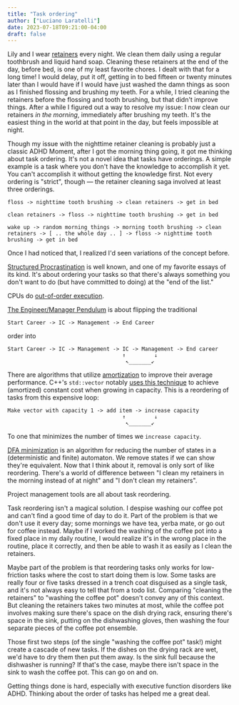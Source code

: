 ```yaml
---
title: "Task ordering"
author: ["Luciano Laratelli"]
date: 2023-07-18T09:21:00-04:00
draft: false
---
```


Lily and I wear [retainers](https://web.archive.org/web/20230717004606/https://www.shutterstock.com/image-photo/two-invisible-dental-teeth-aligners-on-1807717714) every night. We clean them daily using a regular toothbrush and liquid hand soap. Cleaning these retainers at the end of the day, before bed, is one of my least favorite chores. I dealt with that for a long time! I would delay, put it off, getting in to bed fifteen or twenty minutes later than I would have if I would have just washed the damn things as soon as I finished flossing and brushing my teeth. For a while, I tried cleaning the retainers before the flossing and tooth brushing, but that didn't improve things. After a while I figured out a way to resolve my issue: I now clean our retainers _in the morning_, immediately after brushing my teeth. It's the easiest thing in the world at that point in the day, but feels impossible at night.

Though my issue with the nighttime retainer cleaning is probably just a classic ADHD Moment, after I got the morning thing going, it got me thinking about task ordering. It's not a novel idea that tasks have orderings. A simple example is a task where you don't have the knowledge to accomplish it yet. You can't accomplish it without getting the knowledge first. Not every ordering is "strict", though — the retainer cleaning saga involved at least three orderings.

```text
floss -> nighttime tooth brushing -> clean retainers -> get in bed

clean retainers -> floss -> nighttime tooth brushing -> get in bed

wake up -> random morning things -> morning tooth brushing -> clean retainers -> [ .. the whole day .. ] -> floss -> nighttime tooth brushing -> get in bed
```

Once I had noticed that, I realized I'd seen variations of the concept before.

[Structured Procrastination](https://www.structuredprocrastination.com/) is well known, and one of my favorite essays of its kind. It's about ordering your tasks so that there's always something you don't want to do (but have committed to doing) at the "end of the list."

CPUs do [out-of-order execution](https://en.wikipedia.org/wiki/Out-of-order_execution).

[The Engineer/Manager Pendulum](https://charity.wtf/2017/05/11/the-engineer-manager-pendulum/) is about flipping the traditional

```text
Start Career -> IC -> Management -> End Career
```

order into

```text
Start Career -> IC -> Management -> IC -> Management -> End career
                                    ↑         ↓
                                     ↖_______↙
```

There are algorithms that utilize [amortization](https://en.wikipedia.org/wiki/Amortized_analysis) to improve their average performance. C++'s `std::vector` notably [uses this technique](https://stackoverflow.com/a/5232342/5692730) to achieve (amortized) constant cost when growing in capacity. This is a reordering of tasks from this expensive loop:

```text
Make vector with capacity 1 -> add item -> increase capacity
                                    ↑         ↓
                                     ↖_______↙
```

To one that minimizes the number of times we `increase capacity`.

[DFA minimization](https://en.wikipedia.org/wiki/DFA_minimization) is an algorithm for reducing the number of states in a (deterministic and finite) automaton. We remove states if we can show they're equivalent. Now that I think about it, removal is only sort of like reordering. There's a world of difference between "I clean my retainers in the morning instead of at night" and "I don't clean my retainers".

Project management tools are all about task reordering.

Task reordering isn't a magical solution. I despise washing our coffee pot and can't find a good time of day to do it. Part of the problem is that we don't use it every day; some mornings we have tea, yerba mate, or go out for coffee instead. Maybe if I worked the washing of the coffee pot into a fixed place in my daily routine, I would realize it's in the wrong place in the routine, place it correctly, and then be able to wash it as easily as I clean the retainers.

Maybe part of the problem is that reordering tasks only works for low-friction tasks where the cost to start doing them is low. Some tasks are really four or five tasks dressed in a trench coat disguised as a single task, and it's not always easy to tell that from a todo list. Comparing "cleaning the retainers" to "washing the coffee pot" doesn't convey any of this context. But cleaning the retainers takes two minutes at most, while the coffee pot involves making sure there's space on the dish drying rack, ensuring there's space in the sink, putting on the dishwashing gloves, then washing the four separate pieces of the coffee pot ensemble.

Those first two steps (of the single "washing the coffee pot" task!) might create a cascade of new tasks. If the dishes on the drying rack are wet, we'd have to dry them then put them away. Is the sink full because the dishwasher is running? If that's the case, maybe there isn't space in the sink to wash the coffee pot. This can go on and on.

Getting things done is hard, especially with executive function disorders like ADHD. Thinking about the order of tasks has helped me a great deal.
